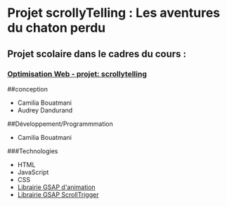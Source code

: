 #  Projet scrollyTelling : Les aventures du chaton perdu
## Projet scolaire dans le cadres du cours :
### [Optimisation Web - projet: scrollytelling](https://tim-montmorency.com/timdoc/582-424MO/projet-scrollytelling/)

##conception
* Camilia Bouatmani
* Audrey Dandurand

##Développement/Programmmation
* Camilia Bouatmani

###Technologies

* HTML
* JavaScript
* CSS
* [Librairie GSAP d'animation](https://gsap.com/)
* [Librairie GSAP ScrollTrigger](https://gsap.com/scroll/)
